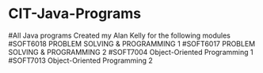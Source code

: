 # CIT-Java-Programs


#All Java programs Created my Alan Kelly for the following modules 
  #SOFT6018 PROBLEM SOLVING & PROGRAMMING 1
  #SOFT6017 PROBLEM SOLVING & PROGRAMMING 2
  #SOFT7004 Object-Oriented Programming 1
  #SOFT7013 Object-Oriented Programming 2
  
